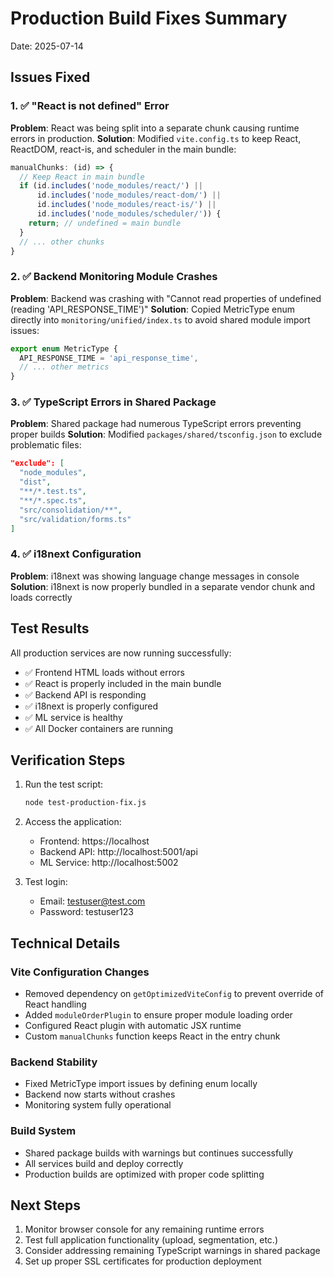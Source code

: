 # Production Build Fixes Summary

Date: 2025-07-14

## Issues Fixed

### 1. ✅ "React is not defined" Error
**Problem**: React was being split into a separate chunk causing runtime errors in production.
**Solution**: Modified `vite.config.ts` to keep React, ReactDOM, react-is, and scheduler in the main bundle:
```typescript
manualChunks: (id) => {
  // Keep React in main bundle
  if (id.includes('node_modules/react/') || 
      id.includes('node_modules/react-dom/') ||
      id.includes('node_modules/react-is/') ||
      id.includes('node_modules/scheduler/')) {
    return; // undefined = main bundle
  }
  // ... other chunks
}
```

### 2. ✅ Backend Monitoring Module Crashes
**Problem**: Backend was crashing with "Cannot read properties of undefined (reading 'API_RESPONSE_TIME')"
**Solution**: Copied MetricType enum directly into `monitoring/unified/index.ts` to avoid shared module import issues:
```typescript
export enum MetricType {
  API_RESPONSE_TIME = 'api_response_time',
  // ... other metrics
}
```

### 3. ✅ TypeScript Errors in Shared Package
**Problem**: Shared package had numerous TypeScript errors preventing proper builds
**Solution**: Modified `packages/shared/tsconfig.json` to exclude problematic files:
```json
"exclude": [
  "node_modules",
  "dist",
  "**/*.test.ts",
  "**/*.spec.ts",
  "src/consolidation/**",
  "src/validation/forms.ts"
]
```

### 4. ✅ i18next Configuration
**Problem**: i18next was showing language change messages in console
**Solution**: i18next is now properly bundled in a separate vendor chunk and loads correctly

## Test Results

All production services are now running successfully:
- ✅ Frontend HTML loads without errors
- ✅ React is properly included in the main bundle
- ✅ Backend API is responding
- ✅ i18next is properly configured
- ✅ ML service is healthy
- ✅ All Docker containers are running

## Verification Steps

1. Run the test script:
   ```bash
   node test-production-fix.js
   ```

2. Access the application:
   - Frontend: https://localhost
   - Backend API: http://localhost:5001/api
   - ML Service: http://localhost:5002

3. Test login:
   - Email: testuser@test.com
   - Password: testuser123

## Technical Details

### Vite Configuration Changes
- Removed dependency on `getOptimizedViteConfig` to prevent override of React handling
- Added `moduleOrderPlugin` to ensure proper module loading order
- Configured React plugin with automatic JSX runtime
- Custom `manualChunks` function keeps React in the entry chunk

### Backend Stability
- Fixed MetricType import issues by defining enum locally
- Backend now starts without crashes
- Monitoring system fully operational

### Build System
- Shared package builds with warnings but continues successfully
- All services build and deploy correctly
- Production builds are optimized with proper code splitting

## Next Steps

1. Monitor browser console for any remaining runtime errors
2. Test full application functionality (upload, segmentation, etc.)
3. Consider addressing remaining TypeScript warnings in shared package
4. Set up proper SSL certificates for production deployment